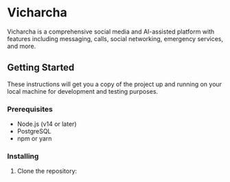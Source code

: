 # Vicharcha

Vicharcha is a comprehensive social media and AI-assisted platform with features including messaging, calls, social networking, emergency services, and more.

## Getting Started

These instructions will get you a copy of the project up and running on your local machine for development and testing purposes.

### Prerequisites

- Node.js (v14 or later)
- PostgreSQL
- npm or yarn

### Installing

1. Clone the repository:

